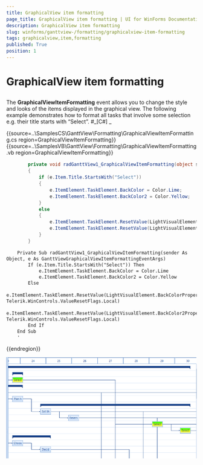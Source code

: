 ```yaml
---
title: GraphicalView item formatting
page_title: GraphicalView item formatting | UI for WinForms Documentation
description: GraphicalView item formatting
slug: winforms/ganttview-/formatting/graphicalview-item-formatting
tags: graphicalview,item,formatting
published: True
position: 1
---
```


# GraphicalView item formatting



## 

The __GraphicalViewItemFormatting__ event allows you to change the style and looks of the items displayed in the 
          graphical view. The following example demonstrates how to format all tasks that involve some selection e.g.
          their title starts with “Select”.
        #_[C#] _

	



{{source=..\SamplesCS\GanttView\Formatting\GraphicalViewItemFormatting.cs region=GraphicalViewItemFormatting}} 
{{source=..\SamplesVB\GanttView\Formatting\GraphicalViewItemFormatting.vb region=GraphicalViewItemFormatting}} 

````C#
        private void radGanttView1_GraphicalViewItemFormatting(object sender, GanttViewGraphicalViewItemFormattingEventArgs e)
        {
            if (e.Item.Title.StartsWith("Select"))
            {
                e.ItemElement.TaskElement.BackColor = Color.Lime;
                e.ItemElement.TaskElement.BackColor2 = Color.Yellow;
            }
            else
            {
                e.ItemElement.TaskElement.ResetValue(LightVisualElement.BackColorProperty, Telerik.WinControls.ValueResetFlags.Local);
                e.ItemElement.TaskElement.ResetValue(LightVisualElement.BackColor2Property, Telerik.WinControls.ValueResetFlags.Local);
            }
        }
````
````VB.NET
    Private Sub radGanttView1_GraphicalViewItemFormatting(sender As Object, e As GanttViewGraphicalViewItemFormattingEventArgs)
        If (e.Item.Title.StartsWith("Select")) Then
            e.ItemElement.TaskElement.BackColor = Color.Lime
            e.ItemElement.TaskElement.BackColor2 = Color.Yellow
        Else
            e.ItemElement.TaskElement.ResetValue(LightVisualElement.BackColorProperty, Telerik.WinControls.ValueResetFlags.Local)
            e.ItemElement.TaskElement.ResetValue(LightVisualElement.BackColor2Property, Telerik.WinControls.ValueResetFlags.Local)
        End If
    End Sub
    '
````

{{endregion}} 


![ganttview-formatting-graphicalviewitem-formatting 001](images/ganttview-formatting-graphicalviewitem-formatting001.png)
